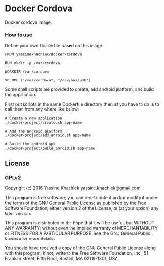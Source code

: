 # Docker Cordova

Docker cordova image.

### How to use

Define your own Dockerfile based on this image.

```shell
FROM yassinekhachlek/docker-cordova

RUN mkdir -p /var/cordova

WORKDIR /var/cordova

VOLUME ["/var/cordova", "/dev/bus/usb"]
```

Some shell scripts are provided to create, add android platform, and build the application.

First put scripts in the same Dockerfile directory then all you have to do is to call them from any where like below:


```shell
# Create a new application
./docker-project/create.sh app-name

# Add the android platform
./docker-project/add_anroid.sh app-name

# Build the android apk
./docker-project/build_anroid.sh app-name
```

## License

### GPLv2

Copyright (c) 2016 Yassine Khachlek <yassine.khachlek@gmail.com>

This program is free software; you can redistribute it and/or
modify it under the terms of the GNU General Public License
as published by the Free Software Foundation; either version 2
of the License, or (at your option) any later version.

This program is distributed in the hope that it will be useful,
but WITHOUT ANY WARRANTY; without even the implied warranty of
MERCHANTABILITY or FITNESS FOR A PARTICULAR PURPOSE.  See the
GNU General Public License for more details.

You should have received a copy of the GNU General Public License
along with this program; if not, write to the Free Software
Foundation, Inc., 51 Franklin Street, Fifth Floor, Boston, MA  02110-1301, USA.